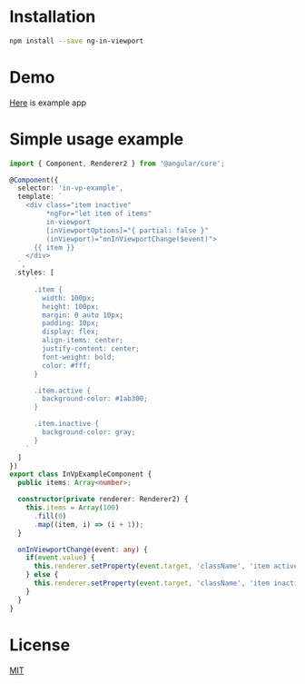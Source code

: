 # Installation
```sh
npm install --save ng-in-viewport
```

# Demo
[Here](https://embed.plnkr.co/SE5DdvrNzAKNWIyTCzDY/) is example app

# Simple usage example
```typescript
import { Component, Renderer2 } from '@angular/core';

@Component({
  selector: 'in-vp-example',
  template: `
    <div class="item inactive"
         *ngFor="let item of items"
         in-viewport
         [inViewportOptions]="{ partial: false }"
         (inViewport)="onInViewportChange($event)">
      {{ item }}
    </div>
  `,
  styles: [
      `
      .item {
        width: 100px;
        height: 100px;
        margin: 0 auto 10px;
        padding: 10px;
        display: flex;
        align-items: center;
        justify-content: center;
        font-weight: bold;
        color: #fff;
      }

      .item.active {
        background-color: #1ab300;
      }

      .item.inactive {
        background-color: gray;
      }
    `
  ]
})
export class InVpExampleComponent {
  public items: Array<number>;

  constructor(private renderer: Renderer2) {
    this.items = Array(100)
      .fill(0)
      .map((item, i) => (i + 1));
  }

  onInViewportChange(event: any) {
    if(event.value) {
      this.renderer.setProperty(event.target, 'className', 'item active');
    } else {
      this.renderer.setProperty(event.target, 'className', 'item inactive');
    }
  }
}
```

# License
[MIT](https://github.com/k3nsei/angular2-in-viewport/blob/master/LICENSE)

